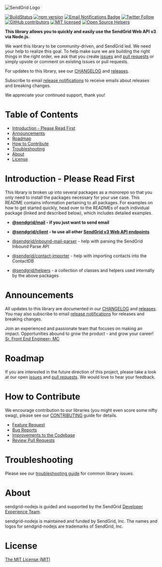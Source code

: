 ![SendGrid Logo](https://uiux.s3.amazonaws.com/2016-logos/email-logo%402x.png)

[![BuildStatus](https://travis-ci.org/sendgrid/sendgrid-nodejs.svg?branch=master)](https://travis-ci.org/sendgrid/sendgrid-nodejs)
[![npm version](https://badge.fury.io/js/%40sendgrid%2Fclient.svg)](https://www.npmjs.com/org/sendgrid)
[![Email Notifications Badge](https://dx.sendgrid.com/badge/nodejs)](https://dx.sendgrid.com/newsletter/nodejs)
[![Twitter Follow](https://img.shields.io/twitter/follow/sendgrid.svg?style=social&label=Follow)](https://twitter.com/sendgrid)
[![GitHub contributors](https://img.shields.io/github/contributors/sendgrid/sendgrid-nodejs.svg)](https://github.com/sendgrid/sendgrid-nodejs/graphs/contributors)
[![MIT licensed](https://img.shields.io/badge/license-MIT-blue.svg)](https://github.com/sendgrid/sendgrid-nodejs/blob/master/LICENSE.md)
[![Open Source Helpers](https://www.codetriage.com/sendgrid/sendgrid-nodejs/badges/users.svg)](https://www.codetriage.com/sendgrid/sendgrid-nodejs)

**This library allows you to quickly and easily use the SendGrid Web API v3 via Node.js.**

We want this library to be community-driven, and SendGrid led. We need your help to realize this goal. To help make sure we are building the right things in the right order, we ask that you create [issues](https://github.com/sendgrid/sendgrid-nodejs/issues) and [pull requests](https://github.com/sendgrid/sendgrid-nodejs/blob/master/CONTRIBUTING.md) or simply upvote or comment on existing issues or pull requests.

For updates to this library, see our [CHANGELOG](https://github.com/sendgrid/sendgrid-nodejs/blob/master/CHANGELOG.md) and [releases](https://github.com/sendgrid/sendgrid-nodejs/releases).

Subscribe to email [release notifications](https://dx.sendgrid.com/newsletter/nodejs) to receive emails about releases and breaking changes.

We appreciate your continued support, thank you!

# Table of Contents

* [Introduction - Please Read First](#introduction)
* [Announcements](#announcements)
* [Roadmap](#roadmap)
* [How to Contribute](#contribute)
* [Troubleshooting](#troubleshooting)
* [About](#about)
* [License](#license)

<a name="introduction"></a>
# Introduction - Please Read First

This library is broken up into several packages as a monorepo so that you only need to install the packages necessary for your use case. This README contains information pertaining to all packages. For examples on how to get started quickly, head over to the READMEs of each individual package (linked and described below), which includes detailed examples.

* **[@sendgrid/mail](https://github.com/sendgrid/sendgrid-nodejs/tree/master/packages/mail) - if you just want to send email**
* **[@sendgrid/client](https://github.com/sendgrid/sendgrid-nodejs/tree/master/packages/client) - to use all other [SendGrid v3 Web API endpoints](https://sendgrid.com/docs/API_Reference/api_v3.html)**


* [@sendgrid/inbound-mail-parser](https://github.com/sendgrid/sendgrid-nodejs/tree/master/packages/inbound-mail-parser) - help with parsing the SendGrid Inbound Parse API
* [@sendgrid/contact-importer](https://github.com/sendgrid/sendgrid-nodejs/tree/master/packages/contact-importer) - help with importing contacts into the ContactDB
* [@sendgrid/helpers](https://github.com/sendgrid/sendgrid-nodejs/tree/master/packages/helpers) - a collection of classes and helpers used internally by the above packages

<a name="announcements"></a>
# Announcements

All updates to this library are documented in our [CHANGELOG](https://github.com/sendgrid/sendgrid-nodejs/blob/master/CHANGELOG.md) and [releases](https://github.com/sendgrid/sendgrid-nodejs/releases). You may also subscribe to email [release notifications](https://dx.sendgrid.com/newsletter/nodejs) for releases and breaking changes.

Join an experienced and passionate team that focuses on making an impact. Opportunities abound to grow the product - and grow your career! [Sr. Front End Engineer- MC](http://grnh.se/thy5pa1)

<a name="roadmap"></a>
# Roadmap

If you are interested in the future direction of this project, please take a look at our open [issues](https://github.com/sendgrid/sendgrid-nodejs/issues) and [pull requests](https://github.com/sendgrid/sendgrid-nodejs/pulls). We would love to hear your feedback.

<a name="contribute"></a>
# How to Contribute

We encourage contribution to our libraries (you might even score some nifty swag), please see our [CONTRIBUTING](https://github.com/sendgrid/sendgrid-nodejs/blob/master/CONTRIBUTING.md) guide for details.

* [Feature Request](https://github.com/sendgrid/sendgrid-nodejs/tree/master/CONTRIBUTING.md#feature_request)
* [Bug Reports](https://github.com/sendgrid/sendgrid-nodejs/tree/master/CONTRIBUTING.md#submit_a_bug_report)
* [Improvements to the Codebase](https://github.com/sendgrid/sendgrid-nodejs/tree/master/CONTRIBUTING.md#improvements_to_the_codebase)
* [Review Pull Requests](https://github.com/sendgrid/sendgrid-nodejs/blob/master/CONTRIBUTING.md#code-reviews)

<a name="troubleshooting"></a>
# Troubleshooting

Please see our [troubleshooting guide](https://github.com/sendgrid/sendgrid-nodejs/blob/master/TROUBLESHOOTING.md) for common library issues.

<a name="about"></a>
# About

sendgrid-nodejs is guided and supported by the SendGrid [Developer Experience Team](mailto:dx@sendgrid.com).

sendgrid-nodejs is maintained and funded by SendGrid, Inc. The names and logos for sendgrid-nodejs are trademarks of SendGrid, Inc.

<a name="license"></a>
# License
[The MIT License (MIT)](https://github.com/sendgrid/sendgrid-nodejs/blob/master/LICENSE.md)
